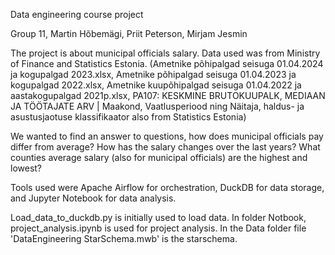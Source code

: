 Data engineering course project

Group 11, Martin Hõbemägi, Priit Peterson, Mirjam Jesmin

The project is about municipal officials salary. Data used was from Ministry of Finance and Statistics Estonia.
(Ametnike põhipalgad seisuga 01.04.2024 ja kogupalgad 2023.xlsx,
Ametnike põhipalgad seisuga 01.04.2023 ja kogupalgad 2022.xlsx,
Ametnike kuupõhipalgad seisuga 01.04.2022 ja aastakogupalgad 2021p.xlsx,
PA107: KESKMINE BRUTOKUUPALK, MEDIAAN JA TÖÖTAJATE ARV | Maakond, Vaatlusperiood ning Näitaja,
haldus- ja asustusjaotuse klassifikaator also from Statistics Estonia)

We wanted to find an answer to questions, how does municipal officials pay differ from average? How has the salary changes over the last years? What counties average salary 
(also for municipal officials) are the highest and lowest?

Tools used were Apache Airflow for orchestration, DuckDB for data storage, and Jupyter Notebook for data analysis. 

Load_data_to_duckdb.py is initially used to load data. In folder Notbook, project_analysis.ipynb is used for project analysis. In the Data folder file 'DataEngineering StarSchema.mwb' is the starschema.

